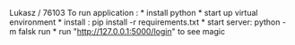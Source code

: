 Lukasz / 76103
To run application :
    * install python
    * start up virtual environment 
    * install : pip install -r requirements.txt
    * start server: python -m falsk run
    * run "http://127.0.0.1:5000/login"  to see magic